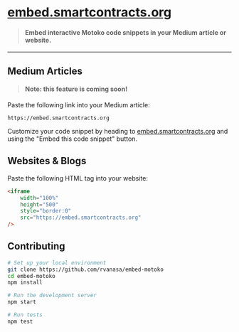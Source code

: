 # [embed.smartcontracts.org](https://embed.smartcontracts.org)

> #### Embed interactive Motoko code snippets in your Medium article or website.

---

## Medium Articles

> #### Note: this feature is coming soon!

Paste the following link into your Medium article:

```
https://embed.smartcontracts.org
```

Customize your code snippet by heading to [embed.smartcontracts.org](https://embed.smartcontracts.org) and using the "Embed this code snippet" button. 

## Websites & Blogs

Paste the following HTML tag into your website:

```html
<iframe
    width="100%"
    height="500"
    style="border:0"
    src="https://embed.smartcontracts.org"
/>
```

## Contributing

```sh
# Set up your local environment
git clone https://github.com/rvanasa/embed-motoko
cd embed-motoko
npm install

# Run the development server
npm start

# Run tests
npm test
```

